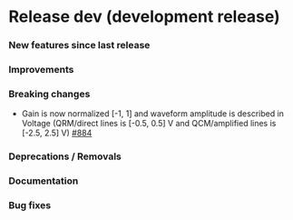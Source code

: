 # Release dev (development release)

### New features since last release

### Improvements

### Breaking changes

- Gain is now normalized [-1, 1] and waveform amplitude is described in Voltage (QRM/direct lines is [-0.5, 0.5] V and QCM/amplified lines is [-2.5, 2.5] V)
  [#884](https://github.com/qilimanjaro-tech/qililab/pull/884)

### Deprecations / Removals

### Documentation

### Bug fixes
